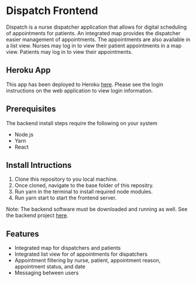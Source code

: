 # Dispatch Frontend
Dispatch is a nurse dispatcher application that allows for digital scheduling of appointments for patients. An integrated map provides the dispatcher easier management of appointments. The appointments are also available in a list view. Nurses may log in to view their patient appointments in a map view. Patients may log in to view their appointments.


## Heroku App
This app has been deployed to Heroku [here](https://dispatch-app-front.herokuapp.com/). Please see the login instructions on the web application to view login information.


## Prerequisites
The backend install steps require the following on your system
* Node.js
* Yarn
* React


## Install Intructions
1. Clone this repository to you local machine.
2. Once cloned, navigate to the base folder of this repositry.
3. Run yarn in the terminal to install required node modules.
4. Run yarn start to start the frontend server.

Note: The backend software must be downloaded and running as well. See the backend project [here](https://github.com/hoobie4792/dispatch-backend).


## Features
* Integrated map for dispatchers and patients
* Integrated list view for of appointments for dispatchers
* Appointment filtering by nurse, patient, appointment reason, appointment status, and date
* Messaging between users